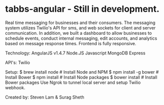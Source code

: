 # tabbs-angular - Still in development.
Real time messaging for businesses and their consumers.
The messaging system utilizes Twilio's API for sms, and web sockets for client and server communication.
In addition, we built a dashboard to allow businesses to schedule events, conduct internal messaging,
edit accounts, and analytics based on message response times. Frontend is fully responsive.

Technology:
AngularJS v1.4.7
Node.JS
Javascript
MongoDB
Express

API's:
Twilio

Setup:
$ brew install node    # Install Node and NPM
$ npm install -g bower # Install Bower
$ npm install          # Install Node packages
$ bower install        # Install Bower packages
Use Ngrok to tunnel local server and setup Twilio webhook.

Created by: Steven Lam & Surag Sheth
